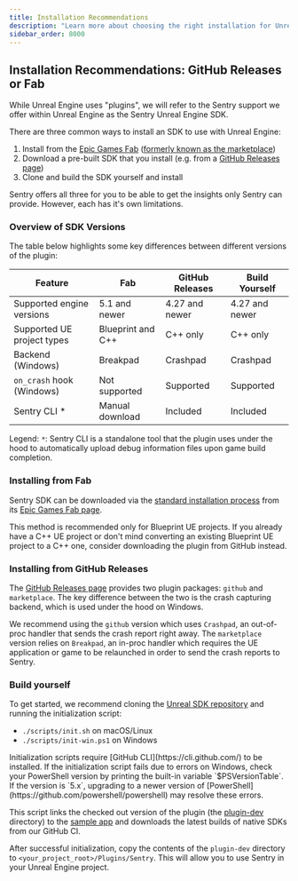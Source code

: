 ```yaml
---
title: Installation Recommendations
description: "Learn more about choosing the right installation for Unreal Engine."
sidebar_order: 8000
---
```


## Installation Recommendations: GitHub Releases or Fab

<Note>
While Unreal Engine uses "plugins", we will refer to the Sentry support we offer within Unreal Engine as the Sentry Unreal Engine SDK.
</Note>

There are three common ways to install an SDK to use with Unreal Engine:
1. Install from the [Epic Games Fab](https://www.fab.com/) ([formerly known as the marketplace](https://www.unrealengine.com/en-US/blog/fab-epics-new-unified-content-marketplace-launches-today))
2. Download a pre-built SDK that you install (e.g. from a [GitHub Releases page](https://github.com/getsentry/sentry-unreal/releases))
3. Clone and build the SDK yourself and install

Sentry offers all three for you to be able to get the insights only Sentry can provide. However, each has it's own limitations.

### Overview of SDK Versions

The table below highlights some key differences between different versions of the plugin:

| Feature                    | Fab                 | GitHub Releases | Build Yourself |
|----------------------------|---------------------|-----------------|----------------|
| Supported engine versions  | 5.1 and newer       | 4.27 and newer  | 4.27 and newer |
| Supported UE project types | Blueprint and C++   | C++ only        | C++ only       |
| Backend (Windows)          | Breakpad            | Crashpad        | Crashpad       |
| `on_crash` hook (Windows)  | Not supported       | Supported       | Supported      |
| Sentry CLI *               | Manual download     | Included        | Included       |

Legend:
`*`: Sentry CLI is a standalone tool that the plugin uses under the hood to automatically upload debug information files upon game build completion.

### Installing from Fab

Sentry SDK can be downloaded via the [standard installation process](https://dev.epicgames.com/documentation/en-us/unreal-engine/working-with-plugins-in-unreal-engine#installingpluginsfromtheunrealenginemarketplace) from its [Epic Games Fab page](https://www.fab.com/listings/eaa89d9d-8d39-450c-b75f-acee010890a2).

This method is recommended only for Blueprint UE projects. If you already have a C++ UE project or don't mind converting an existing Blueprint UE project to a C++ one, consider downloading the plugin from GitHub instead.

### Installing from GitHub Releases

The [GitHub Releases page](https://github.com/getsentry/sentry-unreal/releases) provides two plugin packages: `github` and `marketplace`. The key difference between the two is the crash capturing backend, which is used under the hood on Windows.

We recommend using the `github` version which uses `Crashpad`, an out-of-proc handler that sends the crash report right away. The `marketplace` version relies on `Breakpad`, an in-proc handler which requires the UE application or game to be relaunched in order to send the crash reports to Sentry.

### Build yourself

To get started, we recommend cloning the [Unreal SDK repository](https://github.com/getsentry/sentry-unreal) and running the initialization script:

* `./scripts/init.sh` on macOS/Linux
* `./scripts/init-win.ps1` on Windows

<Note>
Initialization scripts require [GitHub CLI](https://cli.github.com/) to be installed.
</Note>

<Note>
If the initialization script fails due to errors on Windows, check your PowerShell version by printing the built-in variable `$PSVersionTable`. If the version is `5.x`, upgrading to a newer version of [PowerShell](https://github.com/powershell/powershell) may resolve these errors.
</Note>

This script links the checked out version of the plugin (the [plugin-dev](https://github.com/getsentry/sentry-unreal/tree/b67076ad5dc419d46b4be70a0bd6e64c2357a82d/plugin-dev) directory) to the [sample app](https://github.com/getsentry/sentry-unreal/tree/b67076ad5dc419d46b4be70a0bd6e64c2357a82d/sample) and downloads the latest builds of native SDKs from our GitHub CI.

After successful initialization, copy the contents of the `plugin-dev` directory to `<your_project_root>/Plugins/Sentry`. This will allow you to use Sentry in your Unreal Engine project.
